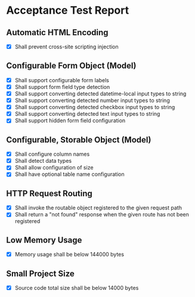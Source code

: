 # Acceptance Test Report

## Automatic HTML Encoding
- [x] Shall prevent cross-site scripting injection

## Configurable Form Object (Model)
- [x] Shall support configurable form labels
- [x] Shall support form field type detection
- [x] Shall support converting detected datetime-local input types to string
- [x] Shall support converting detected number input types to string
- [x] Shall support converting detected checkbox input types to string
- [x] Shall support converting detected text input types to string
- [x] Shall support hidden form field configuration

## Configurable, Storable Object (Model)
- [x] Shall configure column names
- [x] Shall detect data types
- [x] Shall allow configuration of size
- [x] Shall have optional table name configuration

## HTTP Request Routing
- [x] Shall invoke the routable object registered to the given request path
- [x] Shall return a "not found" response when the given route has not been registered

## Low Memory Usage
- [x] Memory usage shall be below 144000 bytes

## Small Project Size
- [x] Source code total size shall be below 14000 bytes

